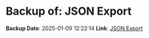 # Backup of: JSON Export

**Backup Date**: 2025-01-09 12:22:14
**Link**: [JSON Export](https://przemienniki.eu/eksport-danych/json/)
